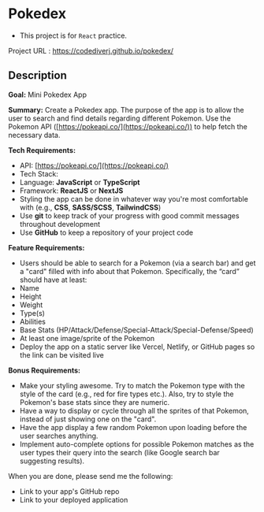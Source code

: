 # Pokedex

- This project is for `React` practice.

Project URL : https://codediverj.github.io/pokedex/

## Description
**Goal:** Mini Pokedex App

**Summary:**
Create a Pokedex app. The purpose of the app is to allow the user to search and find details regarding different Pokemon. Use the Pokemon API ([https://pokeapi.co/](https://pokeapi.co/)) to help fetch the necessary data.

**Tech Requirements:**

- API: [https://pokeapi.co/](https://pokeapi.co/)
- Tech Stack:
- Language: **JavaScript** or **TypeScript**
- Framework: **ReactJS** or **NextJS**
- Styling the app can be done in whatever way you're most comfortable with (e.g., **CSS**, **SASS/SCSS**, **TailwindCSS**)
- Use **git** to keep track of your progress with good commit messages throughout development
- Use **GitHub** to keep a repository of your project code

**Feature Requirements:**

- Users should be able to search for a Pokemon (via a search bar) and get a "card" filled with info about that Pokemon. Specifically, the “card” should have at least:
- Name
- Height
- Weight
- Type(s)
- Abilities
- Base Stats (HP/Attack/Defense/Special-Attack/Special-Defense/Speed)
- At least one image/sprite of the Pokemon
- Deploy the app on a static server like Vercel, Netlify, or GitHub pages so the link can be visited live

**Bonus Requirements:**

- Make your styling awesome. Try to match the Pokemon type with the style of the card (e.g., red for fire types etc.). Also, try to style the Pokemon's base stats since they are numeric.
- Have a way to display or cycle through all the sprites of that Pokemon, instead of just showing one on the "card".
- Have the app display a few random Pokemon upon loading before the user searches anything.
- Implement auto-complete options for possible Pokemon matches as the user types their query into the search (like Google search bar suggesting results).

When you are done, please send me the following:

- Link to your app's GitHub repo
- Link to your deployed application
